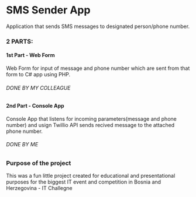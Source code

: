 # SMS Sender App
Application that sends SMS messages to designated person/phone number.

### 2 PARTS:
#### 1st Part - Web Form
Web Form for input of message and phone number which are sent from that form to C# app using PHP.
###### DONE BY MY COLLEAGUE

#### 2nd Part - Console App
Console App that listens for incoming parameters(message and phone number) and usign Twillio API 
sends recived message to the attached phone number.
###### DONE BY ME

### Purpose of the project
This was a fun little project created for educational and presentational purposes for 
the biggest IT event and competition in Bosnia and Herzegovina - IT Challegne 
